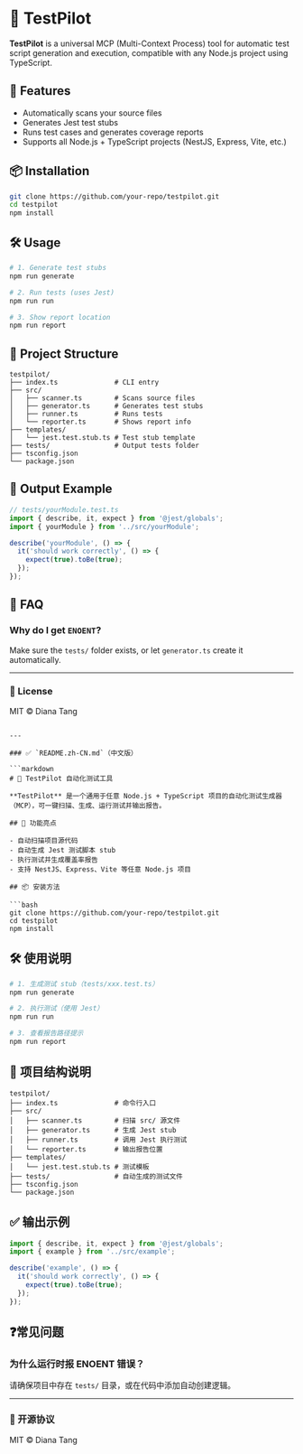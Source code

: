 
# 🧪 TestPilot

**TestPilot** is a universal MCP (Multi-Context Process) tool for automatic test script generation and execution, compatible with any Node.js project using TypeScript.

## 🚀 Features

- Automatically scans your source files
- Generates Jest test stubs
- Runs test cases and generates coverage reports
- Supports all Node.js + TypeScript projects (NestJS, Express, Vite, etc.)

## 📦 Installation

```bash
git clone https://github.com/your-repo/testpilot.git
cd testpilot
npm install
````

## 🛠 Usage

```bash
# 1. Generate test stubs
npm run generate

# 2. Run tests (uses Jest)
npm run run

# 3. Show report location
npm run report
```

## 📁 Project Structure

```
testpilot/
├── index.ts              # CLI entry
├── src/
│   ├── scanner.ts        # Scans source files
│   ├── generator.ts      # Generates test stubs
│   ├── runner.ts         # Runs tests
│   └── reporter.ts       # Shows report info
├── templates/
│   └── jest.test.stub.ts # Test stub template
├── tests/                # Output tests folder
├── tsconfig.json
└── package.json
```

## 🧪 Output Example

```ts
// tests/yourModule.test.ts
import { describe, it, expect } from '@jest/globals';
import { yourModule } from '../src/yourModule';

describe('yourModule', () => {
  it('should work correctly', () => {
    expect(true).toBe(true);
  });
});
```

## 🧩 FAQ

### Why do I get `ENOENT`?

Make sure the `tests/` folder exists, or let `generator.ts` create it automatically.

---

### 📜 License

MIT © Diana Tang

````

---

### ✅ `README.zh-CN.md`（中文版）

```markdown
# 🧪 TestPilot 自动化测试工具

**TestPilot** 是一个通用于任意 Node.js + TypeScript 项目的自动化测试生成器（MCP），可一键扫描、生成、运行测试并输出报告。

## 🚀 功能亮点

- 自动扫描项目源代码
- 自动生成 Jest 测试脚本 stub
- 执行测试并生成覆盖率报告
- 支持 NestJS、Express、Vite 等任意 Node.js 项目

## 📦 安装方法

```bash
git clone https://github.com/your-repo/testpilot.git
cd testpilot
npm install
````

## 🛠 使用说明

```bash
# 1. 生成测试 stub（tests/xxx.test.ts）
npm run generate

# 2. 执行测试（使用 Jest）
npm run run

# 3. 查看报告路径提示
npm run report
```

## 📁 项目结构说明

```
testpilot/
├── index.ts              # 命令行入口
├── src/
│   ├── scanner.ts        # 扫描 src/ 源文件
│   ├── generator.ts      # 生成 Jest stub
│   ├── runner.ts         # 调用 Jest 执行测试
│   └── reporter.ts       # 输出报告位置
├── templates/
│   └── jest.test.stub.ts # 测试模板
├── tests/                # 自动生成的测试文件
├── tsconfig.json
└── package.json
```

## ✅ 输出示例

```ts
import { describe, it, expect } from '@jest/globals';
import { example } from '../src/example';

describe('example', () => {
  it('should work correctly', () => {
    expect(true).toBe(true);
  });
});
```

## ❓常见问题

### 为什么运行时报 ENOENT 错误？

请确保项目中存在 `tests/` 目录，或在代码中添加自动创建逻辑。

---

### 📜 开源协议

MIT © Diana Tang
